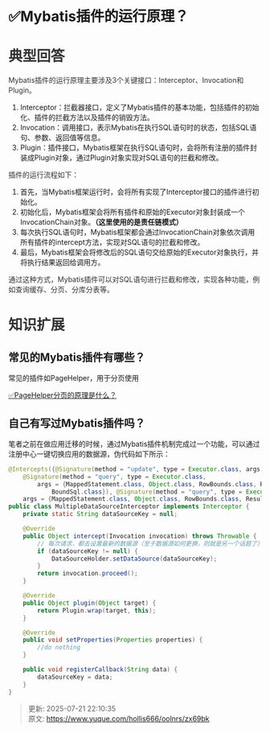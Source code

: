 # ✅Mybatis插件的运行原理？

# <font style="color:rgb(51, 51, 51);">典型回答</font>
<font style="color:rgb(51, 51, 51);">Mybatis插件的运行原理主要涉及3个关键接口：Interceptor、Invocation和Plugin。</font>

1. Interceptor：拦截器接口，定义了Mybatis插件的基本功能，包括插件的初始化、插件的拦截方法以及插件的销毁方法。
2. Invocation：调用接口，表示Mybatis在执行SQL语句时的状态，包括SQL语句、参数、返回值等信息。
3. Plugin：插件接口，Mybatis框架在执行SQL语句时，会将所有注册的插件封装成Plugin对象，通过Plugin对象实现对SQL语句的拦截和修改。

<font style="color:rgb(51, 51, 51);">插件的运行流程如下：</font>

1. 首先，当Mybatis框架运行时，会将所有实现了Interceptor接口的插件进行初始化。
2. 初始化后，Mybatis框架会将所有插件和原始的Executor对象封装成一个InvocationChain对象。**（这里使用的是责任链模式）**
3. 每次执行SQL语句时，Mybatis框架都会通过InvocationChain对象依次调用所有插件的intercept方法，实现对SQL语句的拦截和修改。
4. 最后，Mybatis框架会将修改后的SQL语句交给原始的Executor对象执行，并将执行结果返回给调用方。

<font style="color:rgb(51, 51, 51);">通过这种方式，Mybatis插件可以对SQL语句进行拦截和修改，实现各种功能，例如查询缓存、分页、分库分表等。</font>

# <font style="color:rgb(51, 51, 51);">知识扩展</font>
## 常见的Mybatis插件有哪些？
常见的插件如PageHelper，用于分页使用

[✅PageHelper分页的原理是什么？](https://www.yuque.com/hollis666/oolnrs/ogng83zwfrqblu5e)

## 自己有写过Mybatis插件吗？
笔者之前在做应用迁移的时候，通过Mybatis插件机制完成过一个功能，可以通过注册中心一键切换应用的数据源，伪代码如下所示：

```java
@Intercepts({@Signature(method = "update", type = Executor.class, args = {MappedStatement.class, Object.class}),
    @Signature(method = "query", type = Executor.class,
        args = {MappedStatement.class, Object.class, RowBounds.class, ResultHandler.class, CacheKey.class,
            BoundSql.class}), @Signature(method = "query", type = Executor.class,
    args = {MappedStatement.class, Object.class, RowBounds.class, ResultHandler.class})})
public class MultipleDataSourceInterceptor implements Interceptor {
    private static String dataSourceKey = null;

    @Override
    public Object intercept(Invocation invocation) throws Throwable {
        // 每次请求，都去设置最新的数据源（至于数据源如何更换，则就是另一个话题了）
        if (dataSourceKey != null) {
            DataSourceHolder.setDataSource(dataSourceKey);
        }
        return invocation.proceed();
    }

    @Override
    public Object plugin(Object target) {
        return Plugin.wrap(target, this);
    }

    @Override
    public void setProperties(Properties properties) {
        //do nothing
    }

    public void registerCallback(String data) {
        dataSourceKey = data;
    }
}
```





> 更新: 2025-07-21 22:10:35  
> 原文: <https://www.yuque.com/hollis666/oolnrs/zx69bk>